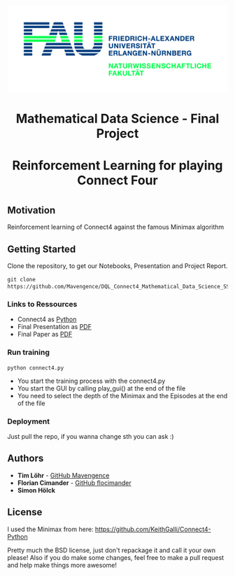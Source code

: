 <div style="border-bottom:none;">
<div align="center">
<img style="border-bottom:none;" src="imgs/natfak.jpg">
<h1>Mathematical Data Science - Final Project<h1>
<h1>Reinforcement Learning for playing Connect Four<h1>
</div>
</div>

## Motivation
Reinforcement learning of Connect4 against the famous Minimax algorithm

## Getting Started

Clone the repository, to get our Notebooks, Presentation and Project Report.

```
git clone https://github.com/Mavengence/DQL_Connect4_Mathematical_Data_Science_SS2020.FAU.git
```

### Links to Ressources

- Connect4 as [Python](https://github.com/Mavengence/DQL_Connect4_Mathematical_Data_Science_SS2020.FAU/blob/master/code/connect4.py)
- Final Presentation as [PDF](https://github.com/Mavengence/DQL_Connect4_Mathematical_Data_Science_SS2020.FAU/blob/master/presentation/Presentation.pdf)
- Final Paper as [PDF](https://github.com/Mavengence/DQL_Connect4_Mathematical_Data_Science_SS2020.FAU/blob/master/paper/Paper.pdf)

### Run training

```
python connect4.py
```

- You start the training process with the connect4.py
- You start the GUI by calling play_gui() at the end of the file
- You need to select the depth of the Minimax and the Episodes at the end of the file

### Deployment

Just pull the repo, if you wanna change sth you can ask :)

## Authors

* **Tim Löhr** - [GitHub Mavengence](https://github.com/Mavengence)
* **Florian Cimander** - [GitHub flocimander](https://github.com/flocimander)
* **Simon Hölck**

## License
I used the Minimax from here:
https://github.com/KeithGalli/Connect4-Python

Pretty much the BSD license, just don't repackage it and call it your own please!
Also if you do make some changes, feel free to make a pull request and help make things more awesome!
